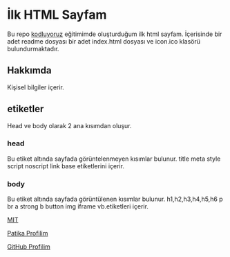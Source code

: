 # İlk HTML Sayfam
Bu repo [kodluyoruz](https://app.patika.dev/) eğitimimde oluşturduğum ilk html sayfam. İçerisinde bir adet readme dosyası bir adet index.html dosyası ve icon.ico klasörü bulundurmaktadır.
## Hakkımda
Kişisel bilgiler içerir.
## etiketler
Head ve body olarak 2 ana kısımdan oluşur.
### head
Bu etiket altında sayfada görüntelenmeyen kısımlar bulunur.
title
meta
style
script
noscript
link
base etiketlerini içerir.
### body
Bu etiket altında sayfada görüntülenen kısımlar bulunur.
h1,h2,h3,h4,h5,h6
p
br
a
strong
b
button
img
iframe vb.etiketleri içerir.

[MIT](https://choosealicense.com/licenses/mit/)

[Patika Profilim](https://app.patika.dev/jeo)

[GitHub Profilim](https://github.com/emresanli)